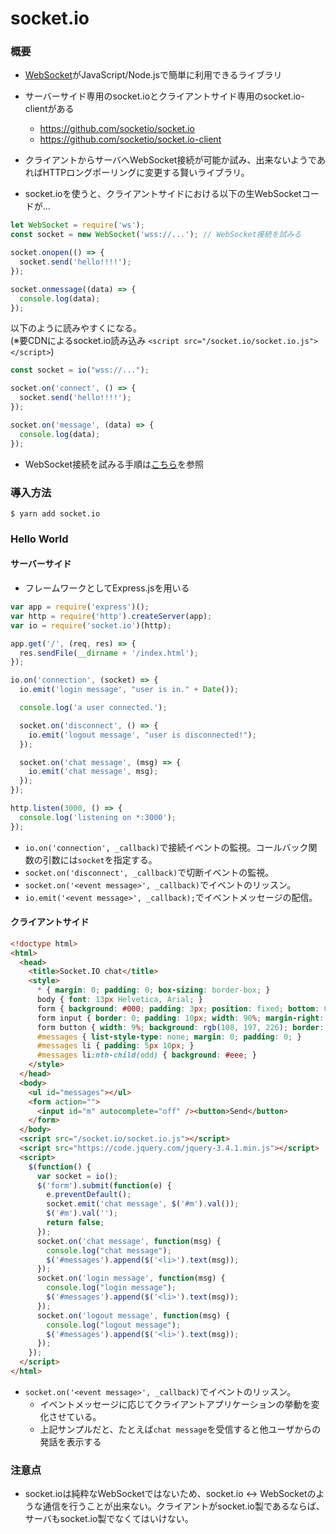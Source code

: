 # socket.io
### 概要
- [WebSocket](/WebSocket/whats-websocket.md)がJavaScript/Node.jsで簡単に利用できるライブラリ
- サーバーサイド専用のsocket.ioとクライアントサイド専用のsocket.io-clientがある
  - https://github.com/socketio/socket.io
  - https://github.com/socketio/socket.io-client
- クライアントからサーバへWebSocket接続が可能か試み、出来ないようであればHTTPロングポーリングに変更する賢いライブラリ。

- socket.ioを使うと、クライアントサイドにおける以下の生WebSocketコードが...

```javascript
let WebSocket = require('ws');
const socket = new WebSocket('wss://...'); // WebSocket接続を試みる

socket.onopen(() => {
  socket.send('hello!!!!');
});

socket.onmessage((data) => {
  console.log(data);
});
```

以下のように読みやすくになる。  
(※要CDNによるsocket.io読み込み `<script src="/socket.io/socket.io.js"></script>`)

```javascript
const socket = io("wss://...");

socket.on('connect', () => {
  socket.send('hello!!!!');
});

socket.on('message', (data) => {
  console.log(data);
});
```

- WebSocket接続を試みる手順は[こちら](/WebSocket/whats-websocket.md)を参照

### 導入方法
```shell
$ yarn add socket.io
```

### Hello World
#### サーバーサイド
- フレームワークとしてExpress.jsを用いる
```javascript
var app = require('express')();
var http = require('http').createServer(app);
var io = require('socket.io')(http);

app.get('/', (req, res) => {
  res.sendFile(__dirname + '/index.html');
});

io.on('connection', (socket) => {
  io.emit('login message', "user is in." + Date());

  console.log('a user connected.');

  socket.on('disconnect', () => {
    io.emit('logout message', "user is disconnected!");
  });

  socket.on('chat message', (msg) => {
    io.emit('chat message', msg);
  });
});

http.listen(3000, () => {
  console.log('listening on *:3000');
});
```

- `io.on('connection', _callback)`で接続イベントの監視。コールバック関数の引数には`socket`を指定する。
- `socket.on('disconnect', _callback)`で切断イベントの監視。
- `socket.on('<event message>', _callback)`でイベントのリッスン。
- `io.emit('<event message>', _callback);`でイベントメッセージの配信。

#### クライアントサイド
```html
<!doctype html>
<html>
  <head>
    <title>Socket.IO chat</title>
    <style>
      * { margin: 0; padding: 0; box-sizing: border-box; }
      body { font: 13px Helvetica, Arial; }
      form { background: #000; padding: 3px; position: fixed; bottom: 0; width: 100%; }
      form input { border: 0; padding: 10px; width: 90%; margin-right: 0.5%; }
      form button { width: 9%; background: rgb(108, 197, 226); border: none; padding: 10px; }
      #messages { list-style-type: none; margin: 0; padding: 0; }
      #messages li { padding: 5px 10px; }
      #messages li:nth-child(odd) { background: #eee; }
    </style>
  </head>
  <body>
    <ul id="messages"></ul>
    <form action="">
      <input id="m" autocomplete="off" /><button>Send</button>
    </form>
  </body>
  <script src="/socket.io/socket.io.js"></script>
  <script src="https://code.jquery.com/jquery-3.4.1.min.js"></script>
  <script>
    $(function() {
      var socket = io();
      $('form').submit(function(e) {
        e.preventDefault();
        socket.emit('chat message', $('#m').val());
        $('#m').val('');
        return false;
      });
      socket.on('chat message', function(msg) {
        console.log("chat message");
        $('#messages').append($('<li>').text(msg));
      });
      socket.on('login message', function(msg) {
        console.log("login message");
        $('#messages').append($('<li>').text(msg));
      });
      socket.on('logout message', function(msg) {
        console.log("logout message");
        $('#messages').append($('<li>').text(msg));
      });
    });
  </script>
</html>
```

- `socket.on('<event message>', _callback)`でイベントのリッスン。
  - イベントメッセージに応じてクライアントアプリケーションの挙動を変化させている。
  - 上記サンプルだと、たとえば`chat message`を受信すると他ユーザからの発話を表示する

### 注意点
- socket.ioは純粋なWebSocketではないため、socket.io <-> WebSocketのような通信を行うことが出来ない。クライアントがsocket.io製であるならば、サーバもsocket.io製でなくてはいけない。